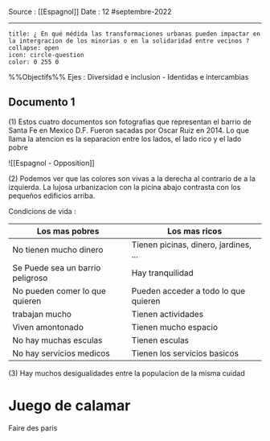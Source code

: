 Source : [[Espagnol]]
Date : 12 #septembre-2022
***
```ad-help 
title: ¿ En qué médida las transformaciones urbanas pueden impactar en la intergracion de los minorias o en la solidaridad entre vecinos ?
collapse: open
icon: circle-question
color: 0 255 0
```
%%Objectifs%%
Ejes : Diversidad e inclusion - Identidas e intercambias
## Documento 1
(1) 
	Estos cuatro documentos son fotografias que representan el barrio de Santa Fe en Mexico D.F. Fueron sacadas por Oscar Ruiz en 2014. Lo que llama la atencion es la separacion entre los lados, el lado rico y el lado pobre

![[Espagnol - Opposition]]

(2) 
	Podemos ver que las colores son vivas a la derecha al contrario de a la izquierda.
	La lujosa urbanizacion con la picina abajo contrasta con los pequeños edificios arriba.

Condicions de vida : 

| Los mas pobres                   | Los mas ricos                         |
| -------------------------------- | ------------------------------------- |
| No tienen mucho dinero           | Tienen picinas, dinero, jardines, ... |
| Se Puede sea un barrio peligroso | Hay tranquilidad                      |
| No pueden comer lo que quieren   | Pueden acceder a todo lo que quieren  |
| trabajan mucho                   | Tienen actividades                    |
| Viven amontonado                 | Tienen mucho espacio                  |
| No hay muchas esculas            | Tienen esculas                        |
| No hay servicios medicos         | Tienen los servicios basicos          |

(3) Hay muchos desigualidades entre la populacion de la misma cuidad

# Juego de calamar 
Faire des paris